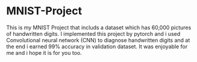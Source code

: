 # MNIST-Project
This is my MNIST Project that includs a dataset which has 60,000 pictures of handwritten digits. I implemented this project by pytorch and i used Convolutional neural network (CNN) to diagnose handwritten digits and at the end i earned 99% accuracy in validation dataset. It was enjoyable for me and i hope it is for you too.
